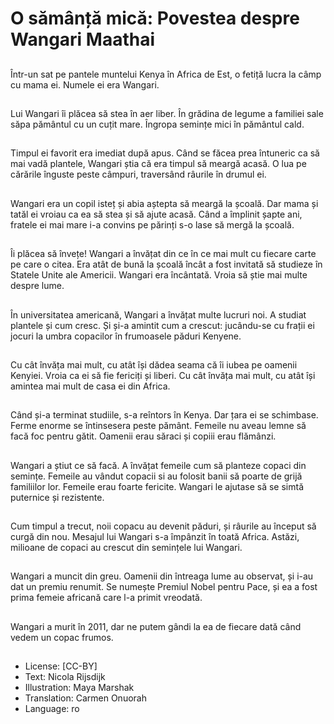 # O sămânță mică: Povestea despre Wangari Maathai

##
Într-un sat pe pantele muntelui Kenya în Africa de Est, o fetiță lucra la câmp cu mama ei. Numele ei era Wangari.

##
Lui Wangari îi plăcea să stea în aer liber. În grădina de legume a familiei sale săpa pământul cu un cuțit mare. Îngropa semințe mici în pământul cald.

##
Timpul ei favorit era imediat după apus. Când se făcea prea întuneric ca să mai vadă plantele, Wangari știa că era timpul să meargă acasă. O lua pe cărările înguste peste câmpuri, traversând râurile în drumul ei.

##
Wangari era un copil isteț și abia aștepta să meargă la școală. Dar mama și tatăl ei vroiau ca ea să stea și să ajute acasă. Când a împlinit șapte ani, fratele ei mai mare i-a convins pe părinți s-o lase să mergă la școală.

##
Îi plăcea să învețe! Wangari a învățat din ce în ce mai mult cu fiecare carte pe care o citea. Era atât de bună la școală încât a fost invitată să studieze în Statele Unite ale Americii. Wangari era încântată. Vroia să știe mai multe despre lume.

##
În universitatea americană, Wangari a învățat multe lucruri noi. A studiat plantele și cum cresc. Și și-a amintit cum a crescut: jucându-se cu frații ei jocuri la umbra copacilor în frumoasele păduri Kenyene.

##
Cu cât învăța mai mult, cu atât își dădea seama că îi iubea pe oamenii Kenyiei. Vroia ca ei să fie fericiți și liberi. Cu cât învăța mai mult, cu atât își amintea mai mult de casa ei din Africa.

##
Când și-a terminat studiile, s-a reîntors în Kenya. Dar țara ei se schimbase. Ferme enorme se întinsesera peste pământ. Femeile nu aveau lemne să facă foc pentru gătit. Oamenii erau săraci și copiii erau flămânzi.

##
Wangari a știut ce să facă. A învățat femeile cum să planteze copaci din semințe. Femeile au vândut copacii si au folosit banii să poarte de grijă familiilor lor. Femeile erau foarte fericite. Wangari le ajutase să se simtă puternice și rezistente.

##
Cum timpul a trecut, noii copacu au devenit păduri, și râurile au început să curgă din nou. Mesajul lui Wangari s-a împânzit în toată Africa. Astăzi, milioane de copaci au crescut din semințele lui Wangari.

##
Wangari a muncit din greu. Oamenii din întreaga lume au observat, și i-au dat un premiu renumit. Se numește Premiul Nobel pentru Pace, și ea a fost prima femeie africană care l-a primit vreodată.

##
Wangari a murit în 2011, dar ne putem gândi la ea de fiecare dată când vedem un copac frumos.

##
* License: [CC-BY]
* Text: Nicola Rijsdijk
* Illustration: Maya Marshak
* Translation: Carmen Onuorah
* Language: ro
